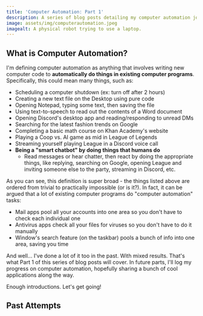 ```yaml
---
title: 'Computer Automation: Part 1'
description: A series of blog posts detailing my computer automation journey in Python.
image: assets/img/computerautomation.jpeg
imagealt: A physical robot trying to use a laptop.
---
```


## What is Computer Automation?

I'm defining computer automation as anything that involves writing new computer code to **automatically do things in existing computer programs**. Specifically, this could mean many things, such as:

 - Scheduling a computer shutdown (ex: turn off after 2 hours)
 - Creating a new text file on the Desktop using pure code
 - Opening Notepad, typing some text, then saving the file
 - Using text-to-speech to read out the contents of a Word document
 - Opening Discord's desktop app and reading/responding to unread DMs
 - Searching for the latest fashion trends on Google
 - Completing a basic math course on Khan Academy's website
 - Playing a Coop vs. AI game as mid in League of Legends
 - Streaming yourself playing League in a Discord voice call
 - **Being a "smart chatbot" by doing things that humans do**
	 - Read messages or hear chatter, then react by doing the appropriate things, like replying, searching on Google, opening League and inviting someone else to the party, streaming in Discord, etc.

As you can see, this definition is super broad - the things listed above are ordered from trivial to practically impossible (or is it?). In fact, it can be argued that a lot of existing computer programs do "computer automation" tasks:

 - Mail apps pool all your accounts into one area so you don't have to check each individual one
 - Antivirus apps check all your files for viruses so you don't have to do it manually
 - Window's search feature (on the taskbar) pools a bunch of info into one area, saving you time

And well... I've done a lot of it too in the past. With mixed results. That's what Part 1 of this series of blog posts will cover. In future parts, I'll log my progress on computer automation, hopefully sharing a bunch of cool applications along the way.

Enough introductions. Let's get going!

## Past Attempts
